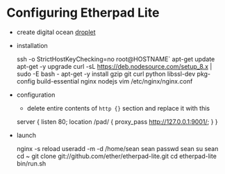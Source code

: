 # Configuring Etherpad Lite

- create digital ocean [droplet](https://www.digitalocean.com/)
- installation


    ssh -o StrictHostKeyChecking=no root@HOSTNAME`
    apt-get update
    apt-get -y upgrade
    curl -sL https://deb.nodesource.com/setup_8.x | sudo -E bash -
    apt-get -y install gzip git curl python libssl-dev pkg-config build-essential nginx nodejs
    vim /etc/nginx/nginx.conf

- configuration
    - delete entire contents of `http {}` section and replace it with this


    server {
        listen       80;
        location /pad/ {
            proxy_pass http://127.0.0.1:9001/;
        }
    }

- launch


    nginx -s reload
    useradd -m -d /home/sean sean
    passwd sean
    su sean
    cd ~
    git clone git://github.com/ether/etherpad-lite.git
    cd etherpad-lite
    bin/run.sh
